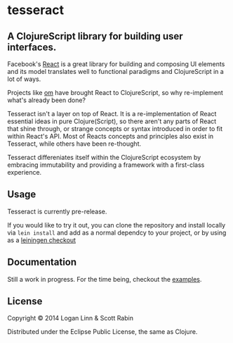 # tesseract

## A ClojureScript library for building user interfaces.

Facebook's [React](http://facebook.github.io/react/) is a great
library for building and composing UI elements and its model
translates well to functional paradigms and ClojureScript in a lot of ways.

Projects like [om](https://github.com/swannodette/om) have brought
React to ClojureScript, so why re-implement what's already been done?

Tesseract isn't a layer on top of React. It is a re-implementation
of React essential ideas in pure Clojure(Script), so there aren't any
parts of React that shine through, or strange concepts or syntax
introduced in order to fit within React's API. Most of Reacts concepts
and principles also exist in Tesseract, while others have been re-thought.

Tesseract differeniates itself within the ClojureScript ecosystem by
embracing immutability and providing a framework with a first-class
experience.

## Usage

Tesseract is currently pre-release.

If you would like to try it out, you can clone the repository
and install locally via `lein install` and add as a normal dependcy
to your project, or by using as a [leiningen checkout](https://github.com/technomancy/leiningen/blob/master/doc/TUTORIAL.md#checkout-dependencies)

## Documentation

Still a work in progress. For the time being, checkout the [examples](/examples).

## License

Copyright © 2014 Logan Linn & Scott Rabin

Distributed under the Eclipse Public License, the same as Clojure.
